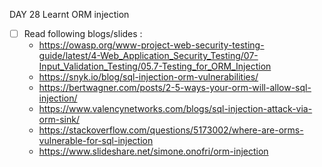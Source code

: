 DAY 28
Learnt ORM injection
* [ ] Read following blogs/slides : 
  - https://owasp.org/www-project-web-security-testing-guide/latest/4-Web_Application_Security_Testing/07-Input_Validation_Testing/05.7-Testing_for_ORM_Injection
  - https://snyk.io/blog/sql-injection-orm-vulnerabilities/
  - https://bertwagner.com/posts/2-5-ways-your-orm-will-allow-sql-injection/
  - https://www.valencynetworks.com/blogs/sql-injection-attack-via-orm-sink/
  - https://stackoverflow.com/questions/5173002/where-are-orms-vulnerable-for-sql-injection
  - https://www.slideshare.net/simone.onofri/orm-injection 
